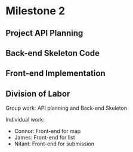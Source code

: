 # Milestone 2

## Project API Planning

## Back-end Skeleton Code

## Front-end Implementation

## Division of Labor

Group work:
API planning and Back-end Skeleton

Individual work:
- Connor: Front-end for map
- James: Front-end for list
- Nitant: Front-end for submission
